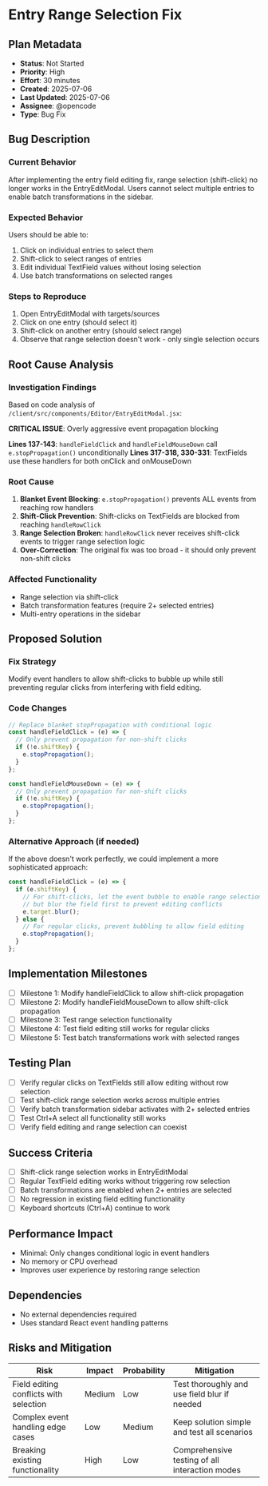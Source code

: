 # Entry Range Selection Fix

## Plan Metadata
- **Status**: Not Started
- **Priority**: High
- **Effort**: 30 minutes
- **Created**: 2025-07-06
- **Last Updated**: 2025-07-06
- **Assignee**: @opencode
- **Type**: Bug Fix

## Bug Description
### Current Behavior
After implementing the entry field editing fix, range selection (shift-click) no longer works in the EntryEditModal. Users cannot select multiple entries to enable batch transformations in the sidebar.

### Expected Behavior
Users should be able to:
1. Click on individual entries to select them
2. Shift-click to select ranges of entries
3. Edit individual TextField values without losing selection
4. Use batch transformations on selected ranges

### Steps to Reproduce
1. Open EntryEditModal with targets/sources
2. Click on one entry (should select it)
3. Shift-click on another entry (should select range)
4. Observe that range selection doesn't work - only single selection occurs

## Root Cause Analysis
### Investigation Findings
Based on code analysis of `/client/src/components/Editor/EntryEditModal.jsx`:

**CRITICAL ISSUE**: Overly aggressive event propagation blocking

**Lines 137-143**: `handleFieldClick` and `handleFieldMouseDown` call `e.stopPropagation()` unconditionally
**Lines 317-318, 330-331**: TextFields use these handlers for both onClick and onMouseDown

### Root Cause
1. **Blanket Event Blocking**: `e.stopPropagation()` prevents ALL events from reaching row handlers
2. **Shift-Click Prevention**: Shift-clicks on TextFields are blocked from reaching `handleRowClick`
3. **Range Selection Broken**: `handleRowClick` never receives shift-click events to trigger range selection logic
4. **Over-Correction**: The original fix was too broad - it should only prevent non-shift clicks

### Affected Functionality
- Range selection via shift-click
- Batch transformation features (require 2+ selected entries)
- Multi-entry operations in the sidebar

## Proposed Solution
### Fix Strategy
Modify event handlers to allow shift-clicks to bubble up while still preventing regular clicks from interfering with field editing.

### Code Changes
```javascript
// Replace blanket stopPropagation with conditional logic
const handleFieldClick = (e) => {
  // Only prevent propagation for non-shift clicks
  if (!e.shiftKey) {
    e.stopPropagation();
  }
};

const handleFieldMouseDown = (e) => {
  // Only prevent propagation for non-shift clicks
  if (!e.shiftKey) {
    e.stopPropagation();
  }
};
```

### Alternative Approach (if needed)
If the above doesn't work perfectly, we could implement a more sophisticated approach:

```javascript
const handleFieldClick = (e) => {
  if (e.shiftKey) {
    // For shift-clicks, let the event bubble to enable range selection
    // but blur the field first to prevent editing conflicts
    e.target.blur();
  } else {
    // For regular clicks, prevent bubbling to allow field editing
    e.stopPropagation();
  }
};
```

## Implementation Milestones
- [ ] Milestone 1: Modify handleFieldClick to allow shift-click propagation
- [ ] Milestone 2: Modify handleFieldMouseDown to allow shift-click propagation  
- [ ] Milestone 3: Test range selection functionality
- [ ] Milestone 4: Test field editing still works for regular clicks
- [ ] Milestone 5: Test batch transformations work with selected ranges

## Testing Plan
- [ ] Verify regular clicks on TextFields still allow editing without row selection
- [ ] Test shift-click range selection works across multiple entries
- [ ] Verify batch transformation sidebar activates with 2+ selected entries
- [ ] Test Ctrl+A select all functionality still works
- [ ] Verify field editing and range selection can coexist

## Success Criteria
- [ ] Shift-click range selection works in EntryEditModal
- [ ] Regular TextField editing works without triggering row selection
- [ ] Batch transformations are enabled when 2+ entries are selected
- [ ] No regression in existing field editing functionality
- [ ] Keyboard shortcuts (Ctrl+A) continue to work

## Performance Impact
- Minimal: Only changes conditional logic in event handlers
- No memory or CPU overhead
- Improves user experience by restoring range selection

## Dependencies
- No external dependencies required
- Uses standard React event handling patterns

## Risks and Mitigation
| Risk | Impact | Probability | Mitigation |
|------|--------|-------------|------------|
| Field editing conflicts with selection | Medium | Low | Test thoroughly and use field blur if needed |
| Complex event handling edge cases | Low | Medium | Keep solution simple and test all scenarios |
| Breaking existing functionality | High | Low | Comprehensive testing of all interaction modes |